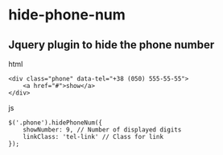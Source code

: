 # hide-phone-num
## Jquery plugin to hide the phone number

html

    <div class="phone" data-tel="+38 (050) 555-55-55">
        <a href="#">show</a>
    </div>

js

    $('.phone').hidePhoneNum({
        showNumber: 9, // Number of displayed digits
        linkClass: 'tel-link' // Class for link
    });
